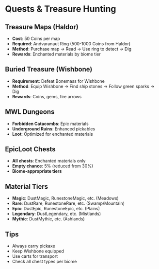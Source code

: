 # Quests & Treasure Hunting

## Treasure Maps (Haldor)
- **Cost**: 50 Coins per map
- **Required**: Andvaranaut Ring (500-1000 Coins from Haldor)
- **Method**: Purchase map → Read → Use ring to detect → Dig
- **Rewards**: Enchanted materials by biome tier

## Buried Treasure (Wishbone)
- **Requirement**: Defeat Bonemass for Wishbone
- **Method**: Equip Wishbone → Find ship stones → Follow green sparks → Dig
- **Rewards**: Coins, gems, fire arrows

## MWL Dungeons
- **Forbidden Catacombs**: Epic materials
- **Underground Ruins**: Enhanced pickables
- **Loot**: Optimized for enchanted materials

## EpicLoot Chests
- **All chests**: Enchanted materials only
- **Empty chance**: 5% (reduced from 30%)
- **Biome-appropriate tiers**

## Material Tiers
- **Magic**: DustMagic, RunestoneMagic, etc. (Meadows)
- **Rare**: DustRare, RunestoneRare, etc. (Swamp/Mountain)
- **Epic**: DustEpic, RunestoneEpic, etc. (Plains)
- **Legendary**: DustLegendary, etc. (Mistlands)
- **Mythic**: DustMythic, etc. (Ashlands)

## Tips
- Always carry pickaxe
- Keep Wishbone equipped
- Use carts for transport
- Check all chest types per biome
